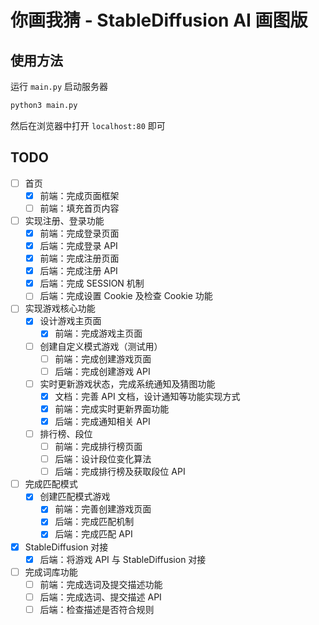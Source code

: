 # 你画我猜 - StableDiffusion AI 画图版

## 使用方法

运行 `main.py` 启动服务器

```bash
python3 main.py
```

然后在浏览器中打开 `localhost:80` 即可

## TODO

- [ ] 首页
  - [x] 前端：完成页面框架
  - [ ] 前端：填充首页内容
- [ ] 实现注册、登录功能
  - [x] 前端：完成登录页面
  - [x] 后端：完成登录 API
  - [x] 前端：完成注册页面
  - [x] 后端：完成注册 API
  - [x] 后端：完成 SESSION 机制
  - [ ] 后端：完成设置 Cookie 及检查 Cookie 功能
- [ ] 实现游戏核心功能
  - [x] 设计游戏主页面
    - [x] 前端：完成游戏主页面
  - [ ] 创建自定义模式游戏（测试用）
    - [ ] 前端：完成创建游戏页面
    - [ ] 后端：完成创建游戏 API
  - [ ] 实时更新游戏状态，完成系统通知及猜图功能
    - [x] 文档：完善 API 文档，设计通知等功能实现方式
    - [x] 前端：完成实时更新界面功能
    - [x] 后端：完成通知相关 API
  - [ ] 排行榜、段位
    - [ ] 前端：完成排行榜页面
    - [ ] 后端：设计段位变化算法
    - [ ] 后端：完成排行榜及获取段位 API
- [ ] 完成匹配模式
  - [x] 创建匹配模式游戏
    - [x] 前端：完善创建游戏页面
    - [x] 后端：完成匹配机制
    - [x] 后端：完成匹配 API
- [x] StableDiffusion 对接
  - [x] 后端：将游戏 API 与 StableDiffusion 对接
- [ ] 完成词库功能
  - [ ] 前端：完成选词及提交描述功能
  - [ ] 后端：完成选词、提交描述 API
  - [ ] 后端：检查描述是否符合规则
